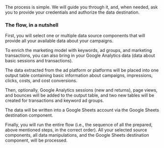 The process is simple. We will guide you through it, and, when needed, ask you to provide your credentials and authorize the data destination.

### The flow, in a nutshell

First, you will select one or multiple data source components that will provide all your available data about your campaigns. 

To enrich the marketing model with keywords, ad groups, and marketing transactions, you can also bring in your Google Analytics data (data about basic sessions and transactions). 

The data extracted from the ad platform or platforms will be placed into one output table containing basic information about campaigns, impressions, clicks, costs, and cost conversions. 

Then, optionally, Google Analytics sessions (new and returns), page views, and bounces will be added to the output table, and two new tables will be created for transactions and keyword ad groups.

The data will be written into a Google Sheets account via the Google Sheets destination component.

Finally, you will run the entire flow (i.e., the sequence of all the prepared, above mentioned steps, in the correct order). All your selected source components, all data manipulations, and the Google Sheets destination component, will be processed.
